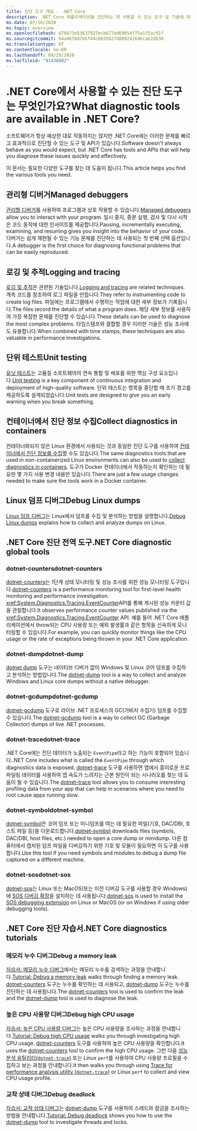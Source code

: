 ```yaml
---
title: 진단 도구 개요 - .NET Core
description: .NET Core 애플리케이션을 진단하는 데 사용할 수 있는 도구 및 기술에 대한 개요입니다.
ms.date: 07/16/2020
ms.topic: overview
ms.openlocfilehash: d78b73e53637927ecb877dd69054f75a1f5ac91f
ms.sourcegitcommit: b4a46f6d7ebf44c0035627d00924164bcae2db30
ms.translationtype: HT
ms.contentlocale: ko-KR
ms.lasthandoff: 09/29/2020
ms.locfileid: "91438002"
---
```

# <a name="what-diagnostic-tools-are-available-in-net-core"></a><span data-ttu-id="b55b3-103">.NET Core에서 사용할 수 있는 진단 도구는 무엇인가요?</span><span class="sxs-lookup"><span data-stu-id="b55b3-103">What diagnostic tools are available in .NET Core?</span></span>

<span data-ttu-id="b55b3-104">소프트웨어가 항상 예상한 대로 작동하지는 않지만 .NET Core에는 이러한 문제를 빠르고 효과적으로 진단할 수 있는 도구 및 API가 있습니다.</span><span class="sxs-lookup"><span data-stu-id="b55b3-104">Software doesn't always behave as you would expect, but .NET Core has tools and APIs that will help you diagnose these issues quickly and effectively.</span></span>

<span data-ttu-id="b55b3-105">이 문서는 필요한 다양한 도구를 찾는 데 도움이 됩니다.</span><span class="sxs-lookup"><span data-stu-id="b55b3-105">This article helps you find the various tools you need.</span></span>

## <a name="managed-debuggers"></a><span data-ttu-id="b55b3-106">관리형 디버거</span><span class="sxs-lookup"><span data-stu-id="b55b3-106">Managed debuggers</span></span>

<span data-ttu-id="b55b3-107">[관리형 디버거](managed-debuggers.md)를 사용하여 프로그램과 상호 작용할 수 있습니다.</span><span class="sxs-lookup"><span data-stu-id="b55b3-107">[Managed debuggers](managed-debuggers.md) allow you to interact with your program.</span></span> <span data-ttu-id="b55b3-108">일시 중지, 증분 실행, 검사 및 다시 시작은 코드 동작에 대한 인사이트를 제공합니다.</span><span class="sxs-lookup"><span data-stu-id="b55b3-108">Pausing, incrementally executing, examining,  and resuming gives you insight into the behavior of your code.</span></span> <span data-ttu-id="b55b3-109">디버거는 쉽게 재현될 수 있는 기능 문제를 진단하는 데 사용되는 첫 번째 선택 옵션입니다.</span><span class="sxs-lookup"><span data-stu-id="b55b3-109">A debugger is the first choice for diagnosing functional problems that can be easily reproduced.</span></span>

## <a name="logging-and-tracing"></a><span data-ttu-id="b55b3-110">로깅 및 추적</span><span class="sxs-lookup"><span data-stu-id="b55b3-110">Logging and tracing</span></span>

<span data-ttu-id="b55b3-111">[로깅 및 추적](logging-tracing.md)은 관련된 기술입니다.</span><span class="sxs-lookup"><span data-stu-id="b55b3-111">[Logging and tracing](logging-tracing.md) are related techniques.</span></span> <span data-ttu-id="b55b3-112">계측 코드를 참조하여 로그 파일을 만듭니다.</span><span class="sxs-lookup"><span data-stu-id="b55b3-112">They refer to instrumenting code to create log files.</span></span> <span data-ttu-id="b55b3-113">파일에는 프로그램에서 수행하는 작업에 대한 세부 정보가 기록됩니다.</span><span class="sxs-lookup"><span data-stu-id="b55b3-113">The files record the details of what a program does.</span></span> <span data-ttu-id="b55b3-114">해당 세부 정보를 사용하여 가장 복잡한 문제를 진단할 수 있습니다.</span><span class="sxs-lookup"><span data-stu-id="b55b3-114">These details can be used to diagnose the most complex problems.</span></span> <span data-ttu-id="b55b3-115">타임스탬프와 결합할 경우 이러한 기술은 성능 조사에도 유용합니다.</span><span class="sxs-lookup"><span data-stu-id="b55b3-115">When combined with time stamps, these techniques are also valuable in performance investigations.</span></span>

## <a name="unit-testing"></a><span data-ttu-id="b55b3-116">단위 테스트</span><span class="sxs-lookup"><span data-stu-id="b55b3-116">Unit testing</span></span>

<span data-ttu-id="b55b3-117">[유닛 테스트](../testing/index.md)는 고품질 소프트웨어의 연속 통합 및 배포를 위한 핵심 구성 요소입니다.</span><span class="sxs-lookup"><span data-stu-id="b55b3-117">[Unit testing](../testing/index.md) is a key component of continuous integration and deployment of high-quality software.</span></span> <span data-ttu-id="b55b3-118">단위 테스트는 항목을 중단할 때 조기 경고를 제공하도록 설계되었습니다.</span><span class="sxs-lookup"><span data-stu-id="b55b3-118">Unit tests are designed to give you an early warning when you break something.</span></span>

## <a name="collect-diagnostics-in-containers"></a><span data-ttu-id="b55b3-119">컨테이너에서 진단 정보 수집</span><span class="sxs-lookup"><span data-stu-id="b55b3-119">Collect diagnostics in containers</span></span>

<span data-ttu-id="b55b3-120">컨테이너화되지 않은 Linux 환경에서 사용되는 것과 동일한 진단 도구를 사용하여 [컨테이너에서 진단 정보를 수집](diagnostics-in-containers.md)할 수도 있습니다.</span><span class="sxs-lookup"><span data-stu-id="b55b3-120">The same diagnostics tools that are used in non-containerized Linux environments can also be used to [collect diagnostics in containers](diagnostics-in-containers.md).</span></span> <span data-ttu-id="b55b3-121">도구가 Docker 컨테이너에서 작동하는지 확인하는 데 필요한 몇 가지 사용 변경 내용만 있습니다.</span><span class="sxs-lookup"><span data-stu-id="b55b3-121">There are just a few usage changes needed to make sure the tools work in a Docker container.</span></span>

## <a name="debug-linux-dumps"></a><span data-ttu-id="b55b3-122">Linux 덤프 디버그</span><span class="sxs-lookup"><span data-stu-id="b55b3-122">Debug Linux dumps</span></span>

<span data-ttu-id="b55b3-123">[Linux 덤프 디버그](debug-linux-dumps.md)는 Linux에서 덤프를 수집 및 분석하는 방법을 설명합니다.</span><span class="sxs-lookup"><span data-stu-id="b55b3-123">[Debug Linux dumps](debug-linux-dumps.md) explains how to collect and analyze dumps on Linux.</span></span>

## <a name="net-core-diagnostic-global-tools"></a><span data-ttu-id="b55b3-124">.NET Core 진단 전역 도구</span><span class="sxs-lookup"><span data-stu-id="b55b3-124">.NET Core diagnostic global tools</span></span>

### <a name="dotnet-counters"></a><span data-ttu-id="b55b3-125">dotnet-counters</span><span class="sxs-lookup"><span data-stu-id="b55b3-125">dotnet-counters</span></span>

<span data-ttu-id="b55b3-126">[dotnet-counters](dotnet-counters.md)는 1단계 상태 모니터링 및 성능 조사를 위한 성능 모니터링 도구입니다.</span><span class="sxs-lookup"><span data-stu-id="b55b3-126">[dotnet-counters](dotnet-counters.md) is a performance monitoring tool for first-level health monitoring and performance investigation.</span></span> <span data-ttu-id="b55b3-127"><xref:System.Diagnostics.Tracing.EventCounter>API를 통해 게시된 성능 카운터 값을 관찰합니다.</span><span class="sxs-lookup"><span data-stu-id="b55b3-127">It observes performance counter values published via the <xref:System.Diagnostics.Tracing.EventCounter> API.</span></span> <span data-ttu-id="b55b3-128">예를 들어 .NET Core 애플리케이션에서 throw되는 CPU 사용량 또는 예외 발생률과 같은 항목을 신속하게 모니터링할 수 있습니다.</span><span class="sxs-lookup"><span data-stu-id="b55b3-128">For example, you can quickly monitor things like the CPU usage or the rate of exceptions being thrown in your .NET Core application.</span></span>

### <a name="dotnet-dump"></a><span data-ttu-id="b55b3-129">dotnet-dump</span><span class="sxs-lookup"><span data-stu-id="b55b3-129">dotnet-dump</span></span>

<span data-ttu-id="b55b3-130">[dotnet dump](dotnet-dump.md) 도구는 네이티브 디버거 없이 Windows 및 Linux 코어 덤프를 수집하 고 분석하는 방법입니다.</span><span class="sxs-lookup"><span data-stu-id="b55b3-130">The [dotnet-dump](dotnet-dump.md) tool is a way to collect and analyze Windows and Linux core dumps without a native debugger.</span></span>

### <a name="dotnet-gcdump"></a><span data-ttu-id="b55b3-131">dotnet-gcdump</span><span class="sxs-lookup"><span data-stu-id="b55b3-131">dotnet-gcdump</span></span>

<span data-ttu-id="b55b3-132">[dotnet-gcdump](dotnet-gcdump.md) 도구로 라이브 .NET 프로세스의 GC(가비지 수집기) 덤프를 수집할 수 있습니다.</span><span class="sxs-lookup"><span data-stu-id="b55b3-132">The [dotnet-gcdump](dotnet-gcdump.md) tool is a way to collect GC (Garbage Collector) dumps of live .NET processes.</span></span>

### <a name="dotnet-trace"></a><span data-ttu-id="b55b3-133">dotnet-trace</span><span class="sxs-lookup"><span data-stu-id="b55b3-133">dotnet-trace</span></span>

<span data-ttu-id="b55b3-134">.NET Core에는 진단 데이터가 노출되는 `EventPipe`라고 하는 기능이 포함되어 있습니다.</span><span class="sxs-lookup"><span data-stu-id="b55b3-134">.NET Core includes what is called the `EventPipe` through which diagnostics data is exposed.</span></span> <span data-ttu-id="b55b3-135">[dotnet-trace](dotnet-trace.md) 도구를 사용하면 앱에서 흥미로운 프로파일링 데이터를 사용하여 앱 속도가 느려지는 근본 원인이 되는 시나리오를 찾는 데 도움이 될 수 있습니다.</span><span class="sxs-lookup"><span data-stu-id="b55b3-135">The [dotnet-trace](dotnet-trace.md) tool allows you to consume interesting profiling data from your app that can help in scenarios where you need to root cause apps running slow.</span></span>

### <a name="dotnet-symbol"></a><span data-ttu-id="b55b3-136">dotnet-symbol</span><span class="sxs-lookup"><span data-stu-id="b55b3-136">dotnet-symbol</span></span>

<span data-ttu-id="b55b3-137">[dotnet-symbol](dotnet-symbol.md)은 코어 덤프 또는 미니덤프를 여는 데 필요한 파일(기호, DAC/DBI, 호스트 파일 등)을 다운로드합니다.</span><span class="sxs-lookup"><span data-stu-id="b55b3-137">[dotnet-symbol](dotnet-symbol.md) downloads files (symbols, DAC/DBI, host files, etc.) needed to open a core dump or minidump.</span></span> <span data-ttu-id="b55b3-138">다른 컴퓨터에서 캡처된 덤프 파일을 디버깅하기 위한 기호 및 모듈이 필요하면 이 도구를 사용합니다.</span><span class="sxs-lookup"><span data-stu-id="b55b3-138">Use this tool if you need symbols and modules to debug a dump file captured on a different machine.</span></span>

### <a name="dotnet-sos"></a><span data-ttu-id="b55b3-139">dotnet-sos</span><span class="sxs-lookup"><span data-stu-id="b55b3-139">dotnet-sos</span></span>

<span data-ttu-id="b55b3-140">[dotnet-sos](dotnet-sos.md)는 Linux 또는 MacOS(또는 이전 디버깅 도구를 사용할 경우 Windows)에 [SOS 디버깅 확장](../../framework/tools/sos-dll-sos-debugging-extension.md)을 설치하는 데 사용됩니다.</span><span class="sxs-lookup"><span data-stu-id="b55b3-140">[dotnet-sos](dotnet-sos.md) is used to install the [SOS debugging extension](../../framework/tools/sos-dll-sos-debugging-extension.md) on Linux or MacOS (or on Windows if using older debugging tools).</span></span>

## <a name="net-core-diagnostics-tutorials"></a><span data-ttu-id="b55b3-141">.NET Core 진단 자습서</span><span class="sxs-lookup"><span data-stu-id="b55b3-141">.NET Core diagnostics tutorials</span></span>

### <a name="debug-a-memory-leak"></a><span data-ttu-id="b55b3-142">메모리 누수 디버그</span><span class="sxs-lookup"><span data-stu-id="b55b3-142">Debug a memory leak</span></span>

<span data-ttu-id="b55b3-143">[자습서: 메모리 누수 디버그](debug-memory-leak.md)에서는 메모리 누수를 검색하는 과정을 안내합니다.</span><span class="sxs-lookup"><span data-stu-id="b55b3-143">[Tutorial: Debug a memory leak](debug-memory-leak.md) walks through finding a memory leak.</span></span> <span data-ttu-id="b55b3-144">[dotnet-counters](dotnet-counters.md) 도구는 누수를 확인하는 데 사용되고, [dotnet-dump](dotnet-dump.md) 도구는 누수를 진단하는 데 사용됩니다.</span><span class="sxs-lookup"><span data-stu-id="b55b3-144">The [dotnet-counters](dotnet-counters.md) tool is used to confirm the leak and the [dotnet-dump](dotnet-dump.md) tool is used to diagnose the leak.</span></span>

### <a name="debug-high-cpu-usage"></a><span data-ttu-id="b55b3-145">높은 CPU 사용량 디버그</span><span class="sxs-lookup"><span data-stu-id="b55b3-145">Debug high CPU usage</span></span>

<span data-ttu-id="b55b3-146">[자습서: 높은 CPU 사용량 디버그](debug-highcpu.md)는 높은 CPU 사용량을 조사하는 과정을 안내합니다.</span><span class="sxs-lookup"><span data-stu-id="b55b3-146">[Tutorial: Debug high CPU usage](debug-highcpu.md) walks you through investigating high CPU usage.</span></span> <span data-ttu-id="b55b3-147">[dotnet-counters](dotnet-counters.md) 도구를 사용하여 높은 CPU 사용량을 확인합니다.</span><span class="sxs-lookup"><span data-stu-id="b55b3-147">It uses the [dotnet-counters](dotnet-counters.md) tool to confirm the high CPU usage.</span></span> <span data-ttu-id="b55b3-148">그런 다음 [성능 분석 유틸리티(`dotnet-trace`)](dotnet-trace.md) 또는 Linux `perf`를 사용하여 CPU 사용량 프로필을 수집하고 보는 과정을 안내합니다.</span><span class="sxs-lookup"><span data-stu-id="b55b3-148">It then walks you through using [Trace for performance analysis utility (`dotnet-trace`)](dotnet-trace.md) or Linux `perf` to collect and view CPU usage profile.</span></span>

### <a name="debug-deadlock"></a><span data-ttu-id="b55b3-149">교착 상태 디버그</span><span class="sxs-lookup"><span data-stu-id="b55b3-149">Debug deadlock</span></span>

<span data-ttu-id="b55b3-150">[자습서: 교착 상태 디버그](debug-deadlock.md)는 [dotnet-dump](dotnet-dump.md) 도구를 사용하여 스레드와 잠금을 조사하는 방법을 안내합니다.</span><span class="sxs-lookup"><span data-stu-id="b55b3-150">[Tutorial: Debug deadlock](debug-deadlock.md) shows you how to use the [dotnet-dump](dotnet-dump.md) tool to investigate threads and locks.</span></span>
